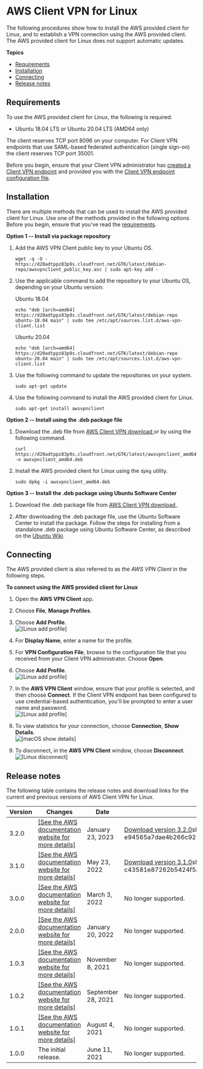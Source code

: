 # AWS Client VPN for Linux<a name="client-vpn-connect-linux"></a>

The following procedures show how to install the AWS provided client for Linux, and to establish a VPN connection using the AWS provided client\. The AWS provided client for Linux does not support automatic updates\.

**Topics**
+ [Requirements](#client-vpn-connect-linux-req)
+ [Installation](#client-vpn-connect-linux-install)
+ [Connecting](#client-vpn-connect-linux-connecting)
+ [Release notes](#client-vpn-connect-linux-release-notes)

## Requirements<a name="client-vpn-connect-linux-req"></a>

To use the AWS provided client for Linux, the following is required:
+ Ubuntu 18\.04 LTS or Ubuntu 20\.04 LTS \(AMD64 only\)

The client reserves TCP port 8096 on your computer\. For Client VPN endpoints that use SAML\-based federated authentication \(single sign\-on\) the client reserves TCP port 35001\.

Before you begin, ensure that your Client VPN administrator has [created a Client VPN endpoint](https://docs.aws.amazon.com/vpn/latest/clientvpn-admin/cvpn-working-endpoints.html#cvpn-working-endpoint-create) and provided you with the [Client VPN endpoint configuration file](https://docs.aws.amazon.com/vpn/latest/clientvpn-admin/cvpn-working-endpoint-export.html)\.

## Installation<a name="client-vpn-connect-linux-install"></a>

There are multiple methods that can be used to install the AWS provided client for Linux\. Use one of the methods provided in the following options\. Before you begin, ensure that you've read the [requirements](#client-vpn-connect-linux-req)\.

**Option 1 \-\- Install via package repository**

1. Add the AWS VPN Client public key to your Ubuntu OS\.

   ```
   wget -q -O - https://d20adtppz83p9s.cloudfront.net/GTK/latest/debian-repo/awsvpnclient_public_key.asc | sudo apt-key add -
   ```

1. Use the applicable command to add the repository to your Ubuntu OS, depending on your Ubuntu version:

   Ubuntu 18\.04

   ```
   echo "deb [arch=amd64] https://d20adtppz83p9s.cloudfront.net/GTK/latest/debian-repo ubuntu-18.04 main" | sudo tee /etc/apt/sources.list.d/aws-vpn-client.list
   ```

   Ubuntu 20\.04

   ```
   echo "deb [arch=amd64] https://d20adtppz83p9s.cloudfront.net/GTK/latest/debian-repo ubuntu-20.04 main" | sudo tee /etc/apt/sources.list.d/aws-vpn-client.list
   ```

1. Use the following command to update the repositories on your system\.

   ```
   sudo apt-get update
   ```

1. Use the following command to install the AWS provided client for Linux\.

   ```
   sudo apt-get install awsvpnclient
   ```

**Option 2 \-\- Install using the \.deb package file**

1. Download the \.deb file from [AWS Client VPN download ](https://d20adtppz83p9s.cloudfront.net/GTK/latest/awsvpnclient_amd64.deb) or by using the following command\.

   ```
   curl https://d20adtppz83p9s.cloudfront.net/GTK/latest/awsvpnclient_amd64.deb -o awsvpnclient_amd64.deb
   ```

1. Install the AWS provided client for Linux using the `dpkg` utility\.

   ```
   sudo dpkg -i awsvpnclient_amd64.deb
   ```

**Option 3 \-\- Install the \.deb package using Ubuntu Software Center**

1. Download the \.deb package file from [AWS Client VPN download ](https://d20adtppz83p9s.cloudfront.net/GTK/latest/awsvpnclient_amd64.deb)\.

1.  After downloading the \.deb package file, use the Ubuntu Software Center to install the package\. Follow the steps for installing from a standalone \.deb package using Ubuntu Software Center, as described on the [Ubuntu Wiki](https://wiki.ubuntu.com/SoftwareCenter#from_a_standalone_.deb_package)\. 

## Connecting<a name="client-vpn-connect-linux-connecting"></a>

The AWS provided client is also referred to as the *AWS VPN Client* in the following steps\.

**To connect using the AWS provided client for Linux**

1. Open the **AWS VPN Client** app\.

1. Choose **File**, **Manage Profiles**\.

1. Choose **Add Profile**\.  
![\[Linux add profile\]](http://docs.aws.amazon.com/vpn/latest/clientvpn-user/images/client-vpn-linux-profiles.png)

1. For **Display Name**, enter a name for the profile\.

1. For **VPN Configuration File**, browse to the configuration file that you received from your Client VPN administrator\. Choose **Open**\.

1. Choose **Add Profile**\.  
![\[Linux add profile\]](http://docs.aws.amazon.com/vpn/latest/clientvpn-user/images/client-vpn-linux-add-profile2.png)

1. In the **AWS VPN Client** window, ensure that your profile is selected, and then choose **Connect**\. If the Client VPN endpoint has been configured to use credential\-based authentication, you'll be prompted to enter a user name and password\.  
![\[Linux add profile\]](http://docs.aws.amazon.com/vpn/latest/clientvpn-user/images/client-vpn-linux-connect.png)

1. To view statistics for your connection, choose **Connection**, **Show Details**\.  
![\[macOS show details\]](http://docs.aws.amazon.com/vpn/latest/clientvpn-user/images/client-vpn-linux-details.png)

1. To disconnect, in the **AWS VPN Client** window, choose **Disconnect**\.   
![\[Linux disconnect\]](http://docs.aws.amazon.com/vpn/latest/clientvpn-user/images/client-vpn-linux-disconnect.png)

## Release notes<a name="client-vpn-connect-linux-release-notes"></a>

The following table contains the release notes and download links for the current and previous versions of AWS Client VPN for Linux\.


| Version | Changes | Date | Download link | 
| --- | --- | --- | --- | 
| 3\.2\.0 |  [\[See the AWS documentation website for more details\]](http://docs.aws.amazon.com/vpn/latest/clientvpn-user/client-vpn-connect-linux.html)  | January 23, 2023 | [Download version 3\.2\.0](https://d20adtppz83p9s.cloudfront.net/GTK/3.2.0/awsvpnclient_amd64.deb)sha256: e94565a7dae4b266c921af3ff4675807b6e4dd52cc40f0560f1e8ce0ed50b260 | 
| 3\.1\.0 |  [\[See the AWS documentation website for more details\]](http://docs.aws.amazon.com/vpn/latest/clientvpn-user/client-vpn-connect-linux.html)  | May 23, 2022 | [Download version 3\.1\.0](https://d20adtppz83p9s.cloudfront.net/GTK/3.1.0/awsvpnclient_amd64.deb)sha256: c43581e87262b5424f5a96c8a755381198abbbc55302a9042fb766434cd5aa95 | 
| 3\.0\.0 |  [\[See the AWS documentation website for more details\]](http://docs.aws.amazon.com/vpn/latest/clientvpn-user/client-vpn-connect-linux.html)  | March 3, 2022 | No longer supported\. | 
| 2\.0\.0 |  [\[See the AWS documentation website for more details\]](http://docs.aws.amazon.com/vpn/latest/clientvpn-user/client-vpn-connect-linux.html)  | January 20, 2022 | No longer supported\. | 
| 1\.0\.3 |  [\[See the AWS documentation website for more details\]](http://docs.aws.amazon.com/vpn/latest/clientvpn-user/client-vpn-connect-linux.html)  | November 8, 2021 | No longer supported\. | 
| 1\.0\.2 |  [\[See the AWS documentation website for more details\]](http://docs.aws.amazon.com/vpn/latest/clientvpn-user/client-vpn-connect-linux.html)  | September 28, 2021 | No longer supported\. | 
| 1\.0\.1 |  [\[See the AWS documentation website for more details\]](http://docs.aws.amazon.com/vpn/latest/clientvpn-user/client-vpn-connect-linux.html)  | August 4, 2021 | No longer supported\. | 
| 1\.0\.0 | The initial release\. | June 11, 2021 | No longer supported\. | 